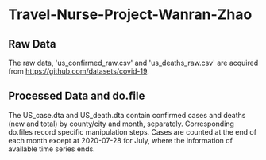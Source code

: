 # Travel-Nurse-Project-Wanran-Zhao
 
## Raw Data
The raw data, 'us_confirmed_raw.csv' and 'us_deaths_raw.csv' are acquired from https://github.com/datasets/covid-19.

##  Processed Data and do.file
The US_case.dta and US_death.dta contain confirmed cases and deaths (new and total) by county/city and month, separately. Corresponding do.files record specific manipulation steps.
Cases are counted at the end of each month except at 2020-07-28 for July, where the information of available time series ends.

